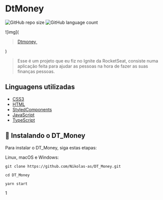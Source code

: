 # DtMoney

![GitHub repo size](https://img.shields.io/github/repo-size/aledev21/dt-money?style=for-the-badge)
![GitHub language count](https://img.shields.io/github/languages/count/Nikolas-as/DT_Money?style=for-the-badge)

  ![img](<blockquote class="imgur-embed-pub" lang="en" data-id="a/RnCzWwb"  ><a href="//imgur.com/a/RnCzWwb">Dtmoney </a></blockquote><script async src="//s.imgur.com/min/embed.js" charset="utf-8"></script>)


  
> Esse é um projeto que eu fiz no Ignite da RocketSeat, consiste numa aplicação feita para ajudar as pessoas na hora de fazer as suas finanças pessoas. 
> 
## Linguagens utilizadas

- [CSS3](https://developer.mozilla.org/pt-BR/docs/Web/CSS)
- [HTML](https://developer.mozilla.org/pt-BR/docs/Web/HTML)
- [StyledComponents](https://styled-components.com/)
- [JavaScript](https://developer.mozilla.org/pt-BR/docs/Web/JavaScript)
- [TypeScript](https://www.typescriptlang.org/)

## 🚀 Instalando o DT_Money

Para instalar o DT_Money, siga estas etapas:

Linux, macOS e Windows:
```
git clone https://github.com/Nikolas-as/DT_Money.git

cd DT_Money

yarn start
```
1


